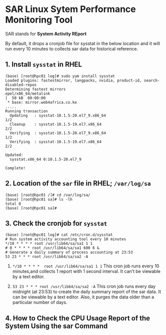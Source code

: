 # SAR Linux Sytem Performance Monitoring Tool

SAR stands for **System Activity REport**

By default, it drops a cronjob file for sysstat in the below location and it will run every 10 minutes to collects sar data for historical reference.


## 1. Install `sysstat` in RHEL

```
(base) [root@hpc01 log]# sudo yum install sysstat
Loaded plugins: fastestmirror, langpacks, nvidia, product-id, search-disabled-repos
Determining fastest mirrors
epel/x86_64/metalink                                                                                            |  50 kB  00:00:00     
 * base: mirror.web4africa.co.ke
.....
Running transaction
  Updating   : sysstat-10.1.5-20.el7_9.x86_64                                                                                      1/2 
  Cleanup    : sysstat-10.1.5-19.el7.x86_64                                                                                        2/2 
  Verifying  : sysstat-10.1.5-20.el7_9.x86_64                                                                                      1/2 
  Verifying  : sysstat-10.1.5-19.el7.x86_64                                                                                        2/2 

Updated:
  sysstat.x86_64 0:10.1.5-20.el7_9                                                                                                     

Complete!

```

## 2. Location of the `sar` file in RHEL; `/var/log/sa`

```
(base) [root@hpc01 /]# cd /var/log/sa/
(base) [root@hpc01 sa]# ls -lh
total 0
(base) [root@hpc01 sa]# 

```
## 3. Check the cronjob for `sysstat`

```
(base) [root@hpc01 log]# cat /etc/cron.d/sysstat
# Run system activity accounting tool every 10 minutes
*/10 * * * * root /usr/lib64/sa/sa1 1 1
# 0 * * * * root /usr/lib64/sa/sa1 600 6 &
# Generate a daily summary of process accounting at 23:53
53 23 * * * root /usr/lib64/sa/sa2 -A

```


1. `*/10 * * * *  root /usr/lib64/sa/sa1 1 1` This cron job runs every 10 minutes,and collects 1 report with 1 second interval. It can’t be viewable by a text editor.

2. `53 23 * * * root /usr/lib64/sa/sa2 -A` This cron job runs every day midnight (at 23:53) to create the daily summary report of the sar data. It can be viewable by a text editor. Also, it purges the data older than a particular number of days.


## 4. How to Check the CPU Usage Report of the System Using the sar Command

